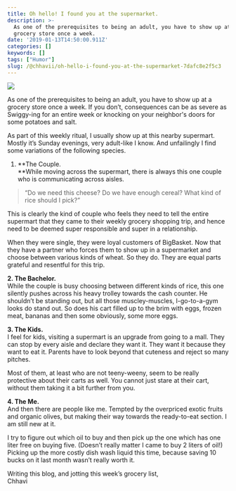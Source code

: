 ```yaml
---
title: Oh hello! I found you at the supermarket.
description: >-
  As one of the prerequisites to being an adult, you have to show up at a
  grocery store once a week.
date: '2019-01-13T14:50:00.911Z'
categories: []
keywords: []
tags: ["Humor"]
slug: /@chhavii/oh-hello-i-found-you-at-the-supermarket-7dafc8e2f5c3
---
```


![](https://cdn-images-1.medium.com/max/800/1*YZvQLLC4VUa4JuZ8_utnyw.jpeg)

As one of the prerequisites to being an adult, you have to show up at a grocery store once a week. If you don’t, consequences can be as severe as Swiggy-ing for an entire week or knocking on your neighbor's doors for some potatoes and salt.

As part of this weekly ritual, I usually show up at this nearby supermart. Mostly it’s Sunday evenings, very adult-like I know. And unfailingly I find some variations of the following species.

1.  **The Couple.  
    **While moving across the supermart, there is always this one couple who is communicating across aisles.

> “Do we need this cheese? Do we have enough cereal? What kind of rice should I pick?”

This is clearly the kind of couple who feels they need to tell the entire supermart that they came to their weekly grocery shopping trip, and hence need to be deemed super responsible and super in a relationship.

When they were single, they were loyal customers of BigBasket. Now that they have a partner who forces them to show up in a supermarket and choose between various kinds of wheat. So they do. They are equal parts grateful and resentful for this trip.

**2\. The Bachelor.**  
While the couple is busy choosing between different kinds of rice, this one silently pushes across his heavy trolley towards the cash counter. He shouldn’t be standing out, but all those muscley-muscles, I-go-to-a-gym looks do stand out. So does his cart filled up to the brim with eggs, frozen meat, bananas and then some obviously, some more eggs.

**3\. The Kids.**  
I feel for kids, visiting a supermart is an upgrade from going to a mall. They can stop by every aisle and declare they want it. They want it because they want to eat it. Parents have to look beyond that cuteness and reject so many pitches.

Most of them, at least who are not teeny-weeny, seem to be really protective about their carts as well. You cannot just stare at their cart, without them taking it a bit further from you.

**4\. The Me.**  
And then there are people like me. Tempted by the overpriced exotic fruits and organic olives, but making their way towards the ready-to-eat section. I am still new at it.

I try to figure out which oil to buy and then pick up the one which has one liter free on buying five. (Doesn’t really matter I came to buy 2 liters of oil!) Picking up the more costly dish wash liquid this time, because saving 10 bucks on it last month wasn’t really worth it.

Writing this blog, and jotting this week’s grocery list,  
Chhavi